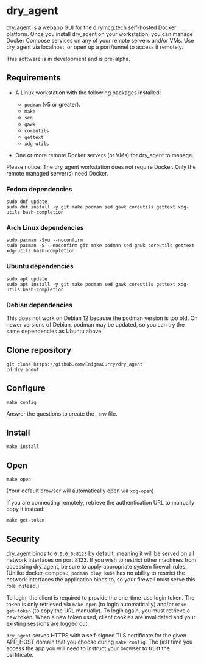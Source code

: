 # dry_agent

dry\_agent is a webapp GUI for the
[d.rymcg.tech](https://github.com/EnigmaCurry/d.rymcg.tech)
self-hosted Docker platform. Once you install dry\_agent on your
workstation, you can manage Docker Compose services on any of your
remote servers and/or VMs. Use dry\_agent via localhost, or open up a
port/tunnel to access it remotely.

This software is in development and is pre-alpha.

## Requirements

 * A Linux workstation with the following packages installed:
   
   * `podman` (v5 or greater).
   * `make`
   * `sed`
   * `gawk`
   * `coreutils`
   * `gettext`
   * `xdg-utils`
   
 * One or more remote Docker servers (or VMs) for dry_agent to manage.

Please notice: The dry_agent workstation does not require Docker. Only
the remote managed server(s) need Docker.

### Fedora dependencies

```
sudo dnf update
sudo dnf install -y git make podman sed gawk coreutils gettext xdg-utils bash-completion
```

### Arch Linux dependencies

```
sudo pacman -Syu --noconfirm
sudo pacman -S --noconfirm git make podman sed gawk coreutils gettext xdg-utils bash-completion
```

### Ubuntu dependencies

```
sudo apt update
sudo apt install -y git make podman sed gawk coreutils gettext xdg-utils bash-completion
```

### Debian dependencies

This does not work on Debian 12 because the podman version is too old.
On newer versions of Debian, podman may be updated, so you can try the
same dependencies as Ubuntu above.

## Clone repository

```
git clone https://github.com/EnigmaCurry/dry_agent
cd dry_agent
```

## Configure

```
make config
```

Answer the questions to create the `.env` file.

## Install

```
make install
```

## Open

```
make open
```

(Your default browser will automatically open via `xdg-open`)

If you are connecting remotely, retrieve the authentication URL to
manually copy it instead:

```
make get-token
```

## Security

dry_agent binds to `0.0.0.0:8123` by default, meaning it will be
served on all network interfaces on port 8123. If you wish to restrict
other machines from accessing dry_agent, be sure to apply appropriate
system firewall rules. (Unlike docker-compose, `podman play kube` has
no ability to restrict the network interfaces the application binds
to, so your firewall must serve this role instead.)

To login, the client is required to provide the one-time-use login
token. The token is only retrieved via `make open` (to login
automatically) and/or `make get-token` (to copy the URL manually). To
login again, you must retrieve a new token. When a new token used,
client cookies are invalidated and your existing sessions are logged
out.

`dry_agent` serves HTTPS with a self-signed TLS certificate for the
given APP_HOST domain that you choose during `make config`. The
_first_ time you access the app you will need to instruct your browser
to trust the certificate.
